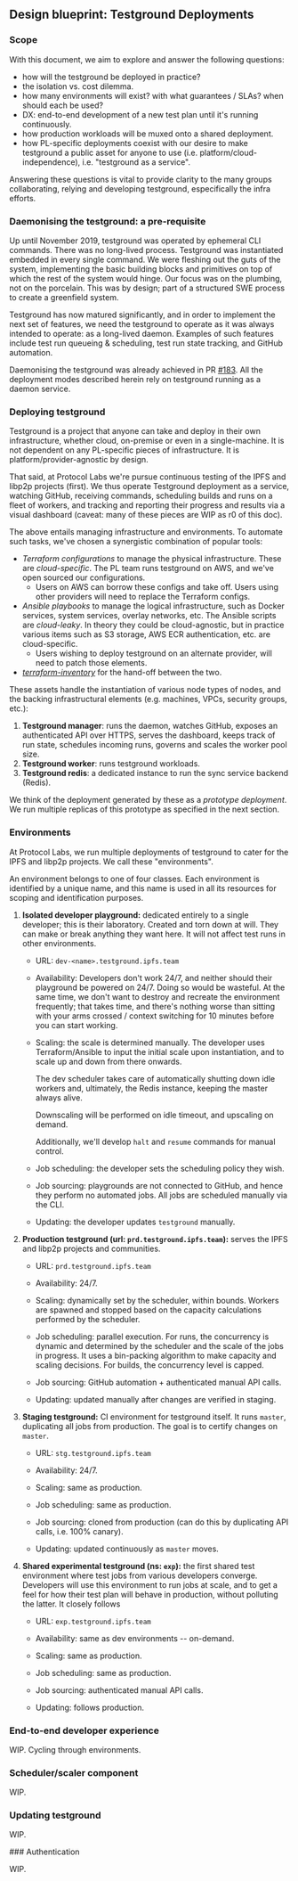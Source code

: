 ## Design blueprint: Testground Deployments

### Scope

With this document, we aim to explore and answer the following questions:

* how will the testground be deployed in practice?
* the isolation vs. cost dilemma.
* how many environments will exist? with what guarantees / SLAs? when should
  each be used?
* DX: end-to-end development of a new test plan until it's running continuously.
* how production workloads will be muxed onto a shared deployment.
* how PL-specific deployments coexist with our desire to make testground a
  public asset for anyone to use (i.e. platform/cloud-independence), i.e.
  "testground as a service".

Answering these questions is vital to provide clarity to the many groups
collaborating, relying and developing testground, especifically the infra
efforts.

### Daemonising the testground: a pre-requisite

Up until November 2019, testground was operated by ephemeral CLI commands. There
was no long-lived process. Testground was instantiated embedded in every single
command. We were fleshing out the guts of the system, implementing the basic
building blocks and primitives on top of which the rest of the system would
hinge. Our focus was on the plumbing, not on the porcelain. This was by design;
part of a structured SWE process to create a greenfield system.

Testground has now matured significantly, and in order to implement the next set
of features, we need the testground to operate as it was always intended to
operate: as a long-lived daemon. Examples of such features include test run
queueing & scheduling, test run state tracking, and GitHub automation.

Daemonising the testground was already achieved in PR
[#183](https://github.com/ipfs/testground/pull/183). All the deployment modes
described herein rely on testground running as a daemon service.

### Deploying testground

Testground is a project that anyone can take and deploy in their own
infrastructure, whether cloud, on-premise or even in a single-machine. It is not
dependent on any PL-specific pieces of infrastructure. It is
platform/provider-agnostic by design.

That said, at Protocol Labs we're pursue continuous testing of the IPFS and
libp2p projects (first). We thus operate Testground deployment as a service,
watching GitHub, receiving commands, scheduling builds and runs on a fleet of
workers, and tracking and reporting their progress and results via a visual
dashboard (caveat: many of these pieces are WIP as r0 of this doc).

The above entails managing infrastructure and environments. To automate such
tasks, we've chosen a synergistic combination of popular tools:

* *Terraform configurations* to manage the physical infrastructure. These are
  _cloud-specific_. The PL team runs testground on AWS, and we've open sourced
  our configurations.
    * Users on AWS can borrow these configs and take off. Users using other
      providers will need to replace the Terraform configs.
* *Ansible playbooks* to manage the logical infrastructure, such as Docker
  services, system services, overlay networks, etc. The Ansible scripts are
  _cloud-leaky_. In theory they could be cloud-agnostic, but in practice various
  items such as S3 storage, AWS ECR authentication, etc. are cloud-specific.
    * Users wishing to deploy testground on an alternate provider, will need to
      patch those elements.
* _[terraform-inventory](https://github.com/adammck/terraform-inventory)_ for
  the hand-off between the two.

These assets handle the instantiation of various node types of nodes, and the
backing infrastructural elements (e.g. machines, VPCs, security groups, etc.):

1. **Testground manager**: runs the daemon, watches GitHub, exposes an
   authenticated API over HTTPS, serves the dashboard, keeps track of run state,
   schedules incoming runs, governs and scales the worker pool size.
2. **Testground worker**: runs testground workloads.
3. **Testground redis**: a dedicated instance to run the sync service backend
   (Redis).

We think of the deployment generated by these as a _prototype deployment_. We
run multiple replicas of this prototype as specified in the next section.

### Environments

At Protocol Labs, we run multiple deployments of testground to cater for the
IPFS and libp2p projects. We call these "environments".

An environment belongs to one of four classes. Each environment is identified by
a unique name, and this name is used in all its resources for scoping and
identification purposes.

1. **Isolated developer playground:** dedicated entirely to a single developer;
   this is their laboratory. Created and torn down at will. They can make or
   break anything they want here. It will not affect test runs in other
   environments.

     * URL: `dev-<name>.testground.ipfs.team`

     * Availability: Developers don't work 24/7, and neither should their
       playground be powered on 24/7. Doing so would be wasteful. At the same
       time, we don't want to destroy and recreate the environment frequently;
       that takes time, and there's nothing worse than sitting with your arms
       crossed / context switching for 10 minutes before you can start working.

     * Scaling: the scale is determined manually. The developer uses
       Terraform/Ansible to input the initial scale upon instantiation, and to
       scale up and down from there onwards. 
       
       The dev scheduler takes care of automatically shutting down idle workers
       and, ultimately, the Redis instance, keeping the master always alive.
       
       Downscaling will be performed on idle timeout, and upscaling on demand.
       
       Additionally, we'll develop `halt` and `resume` commands for manual
       control.

     * Job scheduling: the developer sets the scheduling policy they wish. 

     * Job sourcing: playgrounds are not connected to GitHub, and hence they
       perform no automated jobs. All jobs are scheduled manually via the CLI.

     * Updating: the developer updates `testground` manually.

2. **Production testground (url: `prd.testground.ipfs.team`):** serves the IPFS
   and libp2p projects and communities.
   
     * URL: `prd.testground.ipfs.team`

     * Availability: 24/7.

     * Scaling: dynamically set by the scheduler, within bounds. Workers are
       spawned and stopped based on the capacity calculations performed by the
       scheduler.
   
     * Job scheduling: parallel execution. For runs, the concurrency is dynamic
       and determined by the scheduler and the scale of the jobs in progress. It
       uses a bin-packing algorithm to make capacity and scaling decisions. For
       builds, the concurrency level is capped.
  
     * Job sourcing: GitHub automation + authenticated manual API calls.

     * Updating: updated manually after changes are verified in staging.

3. **Staging testground:** CI environment for testground itself. It runs
   `master`, duplicating all jobs from production. The goal is to certify
   changes on `master`.

   * URL: `stg.testground.ipfs.team`

   * Availability: 24/7.

   * Scaling: same as production.
   
   * Job scheduling: same as production.
  
   * Job sourcing: cloned from production (can do this by duplicating API
     calls, i.e. 100% canary).

   * Updating: updated continuously as `master` moves.

4. **Shared experimental testground (ns: `exp`):** the first shared test
   environment where test jobs from various developers converge. Developers will
   use this environment to run jobs at scale, and to get a feel for how their
   test plan will behave in production, without polluting the latter. It closely
   follows

     * URL: `exp.testground.ipfs.team`

     * Availability: same as dev environments -- on-demand.
   
     * Scaling: same as production.

     * Job scheduling: same as production.

     * Job sourcing: authenticated manual API calls.

     * Updating: follows production.

### End-to-end developer experience

WIP. Cycling through environments.

### Scheduler/scaler component

WIP.

### Updating testground

WIP.

### Authentication

WIP.



